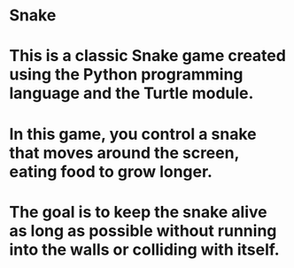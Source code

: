 # Snake 

# This is a classic Snake game created using the Python programming language and the Turtle module. 
# In this game, you control a snake that moves around the screen, eating food to grow longer. 
# The goal is to keep the snake alive as long as possible without running into the walls or colliding with itself.
